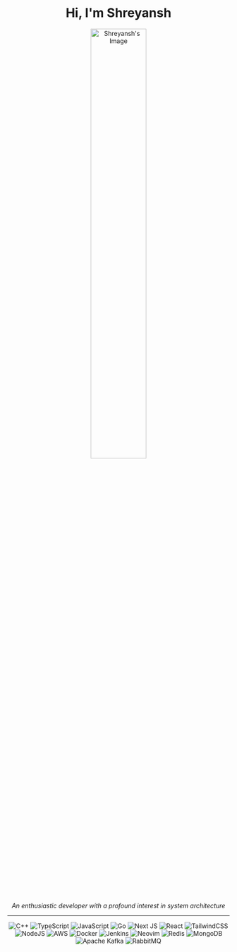 <div align="center">
  <h1>Hi, I'm Shreyansh</h1>
  <img src="https://i.pinimg.com/564x/23/c5/0e/23c50efa7e6c8a232428d0e03014e919.jpg" alt="Shreyansh's Image" width="50%">
  <br /><br />
  <p><i>An enthusiastic developer with a profound interest in system architecture</i></p>
  <hr />
  
  ![C++](https://img.shields.io/badge/c++-%2300599C.svg?style=for-the-badge&logo=c%2B%2B&logoColor=white)
  ![TypeScript](https://img.shields.io/badge/typescript-%23007ACC.svg?style=for-the-badge&logo=typescript&logoColor=white)
  ![JavaScript](https://img.shields.io/badge/javascript-%23323330.svg?style=for-the-badge&logo=javascript&logoColor=%23F7DF1E)
  ![Go](https://img.shields.io/badge/go-%2300ADD8.svg?style=for-the-badge&logo=go&logoColor=white)
  ![Next JS](https://img.shields.io/badge/Next-black?style=for-the-badge&logo=next.js&logoColor=white)
  ![React](https://img.shields.io/badge/react-%2320232a.svg?style=for-the-badge&logo=react&logoColor=%2361DAFB)
  ![TailwindCSS](https://img.shields.io/badge/tailwindcss-%2338B2AC.svg?style=for-the-badge&logo=tailwind-css&logoColor=white)
  ![NodeJS](https://img.shields.io/badge/node.js-6DA55F?style=for-the-badge&logo=node.js&logoColor=white)
  ![AWS](https://img.shields.io/badge/AWS-%23FF9900.svg?style=for-the-badge&logo=amazon-aws&logoColor=white)
  ![Docker](https://img.shields.io/badge/docker-%230db7ed.svg?style=for-the-badge&logo=docker&logoColor=white)
  ![Jenkins](https://img.shields.io/badge/jenkins-%232C5263.svg?style=for-the-badge&logo=jenkins&logoColor=white)
  ![Neovim](https://img.shields.io/badge/NeoVim-%2357A143.svg?&style=for-the-badge&logo=neovim&logoColor=white)
  ![Redis](https://img.shields.io/badge/redis-%23DD0031.svg?style=for-the-badge&logo=redis&logoColor=white)
  ![MongoDB](https://img.shields.io/badge/MongoDB-%234ea94b.svg?style=for-the-badge&logo=mongodb&logoColor=white)
  ![Apache Kafka](https://img.shields.io/badge/Apache%20Kafka-000?style=for-the-badge&logo=apachekafka)
  ![RabbitMQ](https://img.shields.io/badge/Rabbitmq-FF6600?style=for-the-badge&logo=rabbitmq&logoColor=white)
</div>
